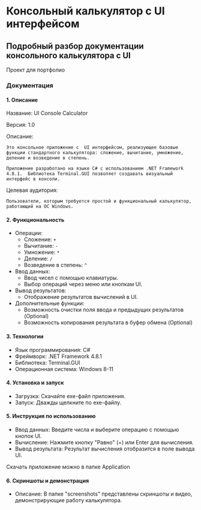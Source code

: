 # Консольный калькулятор с UI интерфейсом
## Подробный разбор документации консольного калькулятора с UI 
Проект для портфолио

### Документация

#### 1.  Описание 

Название: UI Console Calculator

Версия: 1.0

Описание: 

    Это консольное приложение с  UI интерфейсом, реализующее базовые функции стандартного калькулятора: сложение, вычитание, умножение, деление и возведение в степень. 

    Приложение разработано на языке C# с использованием .NET Framework 4.8.1.  Библиотека Terminal.GUI позволяет создавать визуальный интерфейс в консоли.

Целевая аудитория: 

    Пользователи, которым требуется простой и функциональный калькулятор, работающий на ОС Windows.

#### 2.  Функциональность

* Операции:
    * Сложение: `+`
    * Вычитание: `-`
    * Умножение: `*`
    * Деление: `/`
    * Возведение в степень: `^`
* Ввод данных: 
    * Ввод чисел с помощью клавиатуры.
    * Выбор операций через меню или кнопкам UI.
* Вывод результатов: 
    * Отображение результатов вычислений в UI. 
* Дополнительные функции:
    * Возможность очистки поля ввода и предыдущих результатов (Optional)
    * Возможность копирования результата в буфер обмена (Optional)

#### 3.  Технологии

* Язык программирования: C#
* Фреймворк: .NET Framework 4.8.1
* Библиотека: Terminal.GUI
* Операционная система: Windows 8-11

#### 4.  Установка и запуск

* Загрузка: Скачайте  exe-файл приложения.
* Запуск: Дважды щелкните по  exe-файлу.

#### 5.  Инструкция по использованию

* Ввод данных: Введите числа и выберите операцию с помощью кнопок UI.
* Вычисление: Нажмите кнопку "Равно" (=) или  Enter для вычисления.
* Вывод результата: Результат вычисления отобразится в поле вывода UI.
  
Скачать приложение можно в папке Application

#### 6.  Скриншоты и демонстрация

* Описание: В папке "screenshots" представлены скриншоты и видео, демонстрирующие работу калькулятора.

